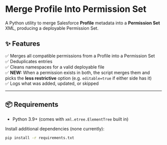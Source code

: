 # Merge Profile Into Permission Set

A Python utility to merge Salesforce **Profile** metadata into a **Permission Set** XML, producing a deployable Permission Set.

## ✨ Features
✅ Merges all compatible permissions from a Profile into a Permission Set  
✅ Deduplicates entries  
✅ Cleans namespaces for a valid deployable file  
✅ **NEW:** When a permission exists in both, the script merges them and picks the **less restrictive** option (e.g. `editable=true` if either side has it)  
✅ Logs what was added, updated, or skipped  

---

## 📦 Requirements
- Python 3.9+ (comes with `xml.etree.ElementTree` built in)

Install additional dependencies (none currently):
```bash
pip install -r requirements.txt
